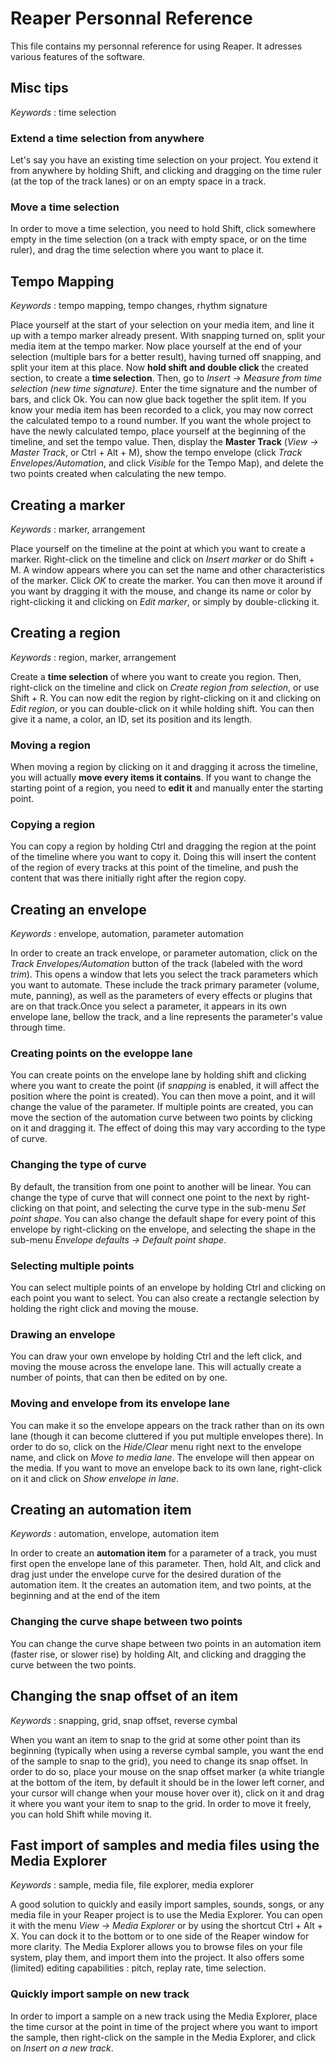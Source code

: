 # Reaper Personnal Reference

This file contains my personnal reference for using Reaper.
It adresses various features of the software.



## Misc tips

*Keywords* : time selection

### Extend a time selection from anywhere
Let's say you have an existing time selection on your project. You extend it from anywhere by holding Shift, and clicking and dragging on the time ruler (at the top of the track lanes) or on an empty space in a track.

### Move a time selection
In order to move a time selection, you need to hold Shift, click somewhere empty in the time selection (on a track with empty space, or on the time ruler), and drag the time selection where you want to place it.



## Tempo Mapping

*Keywords* : tempo mapping, tempo changes, rhythm signature

Place yourself at the start of your selection on your media item, and line it up with a tempo marker already present. With snapping turned on, split your media item at the tempo marker. Now place yourself at the end of your selection (multiple bars for a better result), having turned off snapping, and split your item at this place. Now **hold shift and double click** the created section, to create a **time selection**. Then, go to *Insert -> Measure from time selection (new time signature)*. Enter the time signature and the number of bars, and click Ok. You can now glue back together the split item.
If you know your media item has been recorded to a click, you may now correct the calculated tempo to a round number.
If you want the whole project to have the newly calculated tempo, place yourself at the beginning of the timeline, and set the tempo value. Then, display the **Master Track** (*View -> Master Track*, or Ctrl + Alt + M), show the tempo envelope (click *Track Envelopes/Automation*, and click *Visible* for the Tempo Map), and delete the two points created when calculating the new tempo.



## Creating a marker

*Keywords* : marker, arrangement

Place yourself on the timeline at the point at which you want to create a marker. Right-click on the timeline and click on *Insert marker* or do Shift + M. A window appears where you can set the name and other characteristics of the marker. Click *OK* to create the marker. You can then move it around if you want by dragging it with the mouse, and change its name or color by right-clicking it and clicking on *Edit marker*, or simply by double-clicking it.



## Creating a region

*Keywords* : region, marker, arrangement

Create a **time selection** of where you want to create you region. Then, right-click on the timeline and click on *Create region from selection*, or use Shift + R. You can now edit the region by right-clicking on it and clicking on *Edit region*, or you can double-click on it while holding shift. You can then give it a name, a color, an ID, set its position and its length.

### Moving a region
When moving a region by clicking on it and dragging it across the timeline, you will actually **move every items it contains**. If you want to change the starting point of a region, you need to **edit it** and manually enter the starting point.

### Copying a region
You can copy a region by holding Ctrl and dragging the region at the point of the timeline where you want to copy it. Doing this will insert the content of the region of every tracks at this point of the timeline, and push the content that was there initially right after the region copy.



## Creating an envelope

*Keywords* : envelope, automation, parameter automation

In order to create an track envelope, or parameter automation, click on the *Track Envelopes/Automation* button of the track (labeled with the word *trim*). This opens a window that lets you select the track parameters which you want to automate. These include the track primary parameter (volume, mute, panning), as well as the parameters of every effects or plugins that are on that track.Once you select a parameter, it appears in its own envelope lane, bellow the track, and a line represents the parameter's value through time.

### Creating points on the eveloppe lane
You can create points on the envelope lane by holding shift and clicking where you want to create the point (if *snapping* is enabled, it will affect the position where the point is created). You can then move a point, and it will change the value of the parameter.
If multiple points are created, you can move the section of the automation curve between two points by clicking on it and dragging it. The effect of doing this may vary according to the type of curve.

### Changing the type of curve
By default, the transition from one point to another will be linear. You can change the type of curve that will connect one point to the next by right-clicking on that point, and selecting the curve type in the sub-menu *Set point shape*. You can also change the default shape for every point of this envelope by right-clicking on the envelope, and selecting the shape in the sub-menu *Envelope defaults -> Default point shape*.

### Selecting multiple points
You can select multiple points of an envelope by holding Ctrl and clicking on each point you want to select.
You can also create a rectangle selection by holding the right click and moving the mouse.

### Drawing an envelope
You can draw your own envelope by holding Ctrl and the left click, and moving the mouse across the envelope lane. This will actually create a number of points, that can then be edited on by one.

### Moving and envelope from its envelope lane
You can make it so the envelope appears on the track rather than on its own lane (though it can become cluttered if you put multiple envelopes there). In order to do so, click on the *Hide/Clear* menu right next to the envelope name, and click on *Move to media lane*. The envelope will then appear on the media.
If you want to move an envelope back to its own lane, right-click on it and click on *Show envelope in lane*.



## Creating an automation item

*Keywords* : automation, envelope, automation item

In order to create an **automation item** for a parameter of a track, you must first open the envelope lane of this parameter. Then, hold Alt, and click and drag just under the envelope curve for the desired duration of the automation item. It the creates an automation item, and two points, at the beginning and at the end of the item

### Changing the curve shape between two points
You can change the curve shape between two points in an automation item (faster rise, or slower rise) by holding Alt, and clicking and dragging the curve between the two points.



## Changing the snap offset of an item

*Keywords* : snapping, grid, snap offset, reverse cymbal

When you want an item to snap to the grid at some other point than its beginning (typically when using a reverse cymbal sample, you want the end of the sample to snap to the grid), you need to change its snap offset. In order to do so, place your mouse on the snap offset marker (a white triangle at the bottom of the item, by default it should be in the lower left corner, and your cursor will change when your mouse hover over it), click on it and drag it where you want your item to snap to the grid. In order to move it freely, you can hold Shift while moving it.



## Fast import of samples and media files using the Media Explorer

*Keywords* : sample, media file, file explorer, media explorer

A good solution to quickly and easily import samples, sounds, songs, or any media file in your Reaper project is to use the Media Explorer. You can open it with the menu *View -> Media Explorer* or by using the shortcut Ctrl + Alt + X. You can dock it to the bottom or to one side of the Reaper window for more clarity.
The Media Explorer allows you to browse files on your file system, play them, and import them into the project. It also offers some (limited) editing capabilities : pitch, replay rate, time selection.

### Quickly import sample on new track
In order to import a sample on a new track using the Media Explorer, place the time cursor at the point in time of the project where you want to import the sample, then right-click on the sample in the Media Explorer, and click on *Insert on a new track*.